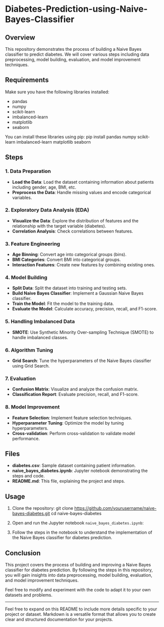# Diabetes-Prediction-using-Naive-Bayes-Classifier


## Overview

This repository demonstrates the process of building a Naive Bayes classifier to predict diabetes. We will cover various steps including data preprocessing, model building, evaluation, and model improvement techniques.

## Requirements

Make sure you have the following libraries installed:

- pandas
- numpy
- scikit-learn
- imbalanced-learn
- matplotlib
- seaborn

You can install these libraries using pip:
pip install pandas numpy scikit-learn imbalanced-learn matplotlib seaborn


## Steps

### 1. Data Preparation

- **Load the Data**: Load the dataset containing information about patients including gender, age, BMI, etc.
- **Preprocess the Data**: Handle missing values and encode categorical variables.

### 2. Exploratory Data Analysis (EDA)

- **Visualize the Data**: Explore the distribution of features and the relationship with the target variable (diabetes).
- **Correlation Analysis**: Check correlations between features.

### 3. Feature Engineering

- **Age Binning**: Convert age into categorical groups (bins).
- **BMI Categories**: Convert BMI into categorical groups.
- **Interaction Features**: Create new features by combining existing ones.

### 4. Model Building

- **Split Data**: Split the dataset into training and testing sets.
- **Build Naive Bayes Classifier**: Implement a Gaussian Naive Bayes classifier.
- **Train the Model**: Fit the model to the training data.
- **Evaluate the Model**: Calculate accuracy, precision, recall, and F1-score.

### 5. Handling Imbalanced Data

- **SMOTE**: Use Synthetic Minority Over-sampling Technique (SMOTE) to handle imbalanced classes.

### 6. Algorithm Tuning

- **Grid Search**: Tune the hyperparameters of the Naive Bayes classifier using Grid Search.

### 7. Evaluation

- **Confusion Matrix**: Visualize and analyze the confusion matrix.
- **Classification Report**: Evaluate precision, recall, and F1-score.

### 8. Model Improvement

- **Feature Selection**: Implement feature selection techniques.
- **Hyperparameter Tuning**: Optimize the model by tuning hyperparameters.
- **Cross-validation**: Perform cross-validation to validate model performance.

## Files

- **diabetes.csv**: Sample dataset containing patient information.
- **naive_bayes_diabetes.ipynb**: Jupyter notebook demonstrating the steps and code.
- **README.md**: This file, explaining the project and steps.

## Usage

1. Clone the repository:
git clone https://github.com/yourusername/naive-bayes-diabetes.git
cd naive-bayes-diabetes


2. Open and run the Jupyter notebook `naive_bayes_diabetes.ipynb`:


3. Follow the steps in the notebook to understand the implementation of the Naive Bayes classifier for diabetes prediction.

## Conclusion

This project covers the process of building and improving a Naive Bayes classifier for diabetes prediction. By following the steps in this repository, you will gain insights into data preprocessing, model building, evaluation, and model improvement techniques.

Feel free to modify and experiment with the code to adapt it to your own datasets and problems.



---

Feel free to expand on this README to include more details specific to your project or dataset. Markdown is a versatile format that allows you to create clear and structured documentation for your projects.



